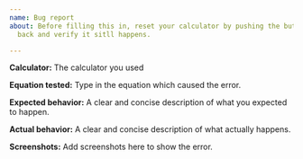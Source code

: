 ```yaml
---
name: Bug report
about: Before filling this in, reset your calculator by pushing the button on the
  back and verify it sitll happens.

---
```


**Calculator:**
The calculator you used

**Equation tested:**
Type in the equation which caused the error.

**Expected behavior:**
A clear and concise description of what you expected to happen.

**Actual behavior:**
A clear and concise description of what actually happens.

**Screenshots:**
Add screenshots here to show the error.
